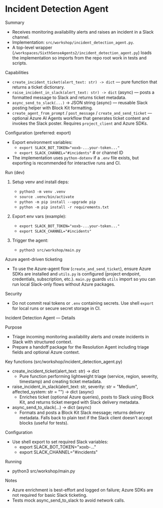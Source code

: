 # Incident Detection Agent

Summary
- Receives monitoring availability alerts and raises an incident in a Slack channel.
- Implementation: `src/workshop/incident_detection_agent.py`.
- A top-level wrapper (`/workspaces/SixthSenseAgents2/incident_detection_agent.py`) loads the implementation so imports from the repo root work in tests and scripts.

Capabilities
- `create_incident_ticket(alert_text: str) -> dict` — pure function that returns a ticket dictionary.
- `raise_incident_in_slack(alert_text: str) -> dict` (async) — posts a formatted message to Slack and returns ticket metadata.
- `async_send_to_slack(...)` -> JSON string (async) — reusable Slack posting helper with Block Kit formatting.
- `create_agent_from_prompt` / `post_message` / `create_and_send_ticket` — optional Azure AI Agents workflow that generates ticket content and invokes the Slack poster. Requires `project_client` and Azure SDKs.

Configuration (preferred: export)
- Export environment variables:
  - `export SLACK_BOT_TOKEN="xoxb-...your-token..."`
  - `export SLACK_CHANNEL="#incidents"`   # or channel ID
- The implementation uses `python-dotenv` if a `.env` file exists, but exporting is recommended for interactive runs and CI.

Run (dev)
1. Setup venv and install deps:
   - `python3 -m venv .venv`
   - `source .venv/bin/activate`
   - `python -m pip install --upgrade pip`
   - `python -m pip install -r requirements.txt`

2. Export env vars (example):
   - `export SLACK_BOT_TOKEN="xoxb-...your-token..."`
   - `export SLACK_CHANNEL="#incidents"`

3. Trigger the agent:
   - `python3 src/workshop/main.py`

Azure agent-driven ticketing
- To use the Azure-agent flow (`create_and_send_ticket`), ensure Azure SDKs are installed and `utils.py` is configured (project endpoint, credentials, subscription, etc.). `main.py` guards `utils` import so you can run local Slack-only flows without Azure packages.

Security
- Do not commit real tokens or `.env` containing secrets. Use shell `export` for local runs or secure secret storage in CI.

Incident Detection Agent — Details

Purpose
- Triage incoming monitoring availability alerts and create incidents in Slack with structured context.
- Prepare a handoff package for the Resolution Agent including triage fields and optional Azure context.

Key functions (src/workshop/incident_detection_agent.py)
- create_incident_ticket(alert_text: str) -> dict
  - Pure function performing lightweight triage (service, region, severity, timestamp) and creating ticket metadata.
- raise_incident_in_slack(alert_text: str, severity: str = "Medium", affected_system: str = "") -> dict (async)
  - Enriches ticket (optional Azure queries), posts to Slack using Block Kit, and returns ticket merged with Slack delivery metadata.
- async_send_to_slack(...) -> dict (async)
  - Formats and posts a Block Kit Slack message; returns delivery metadata. Falls back to plain text if the Slack client doesn't accept blocks (useful for tests).

Configuration
- Use shell export to set required Slack variables:
  - export SLACK_BOT_TOKEN="xoxb-..."
  - export SLACK_CHANNEL="#incidents"

Running
- python3 src/workshop/main.py

Notes
- Azure enrichment is best-effort and logged on failure; Azure SDKs are not required for basic Slack ticketing.
- Tests mock async_send_to_slack to avoid network calls.
